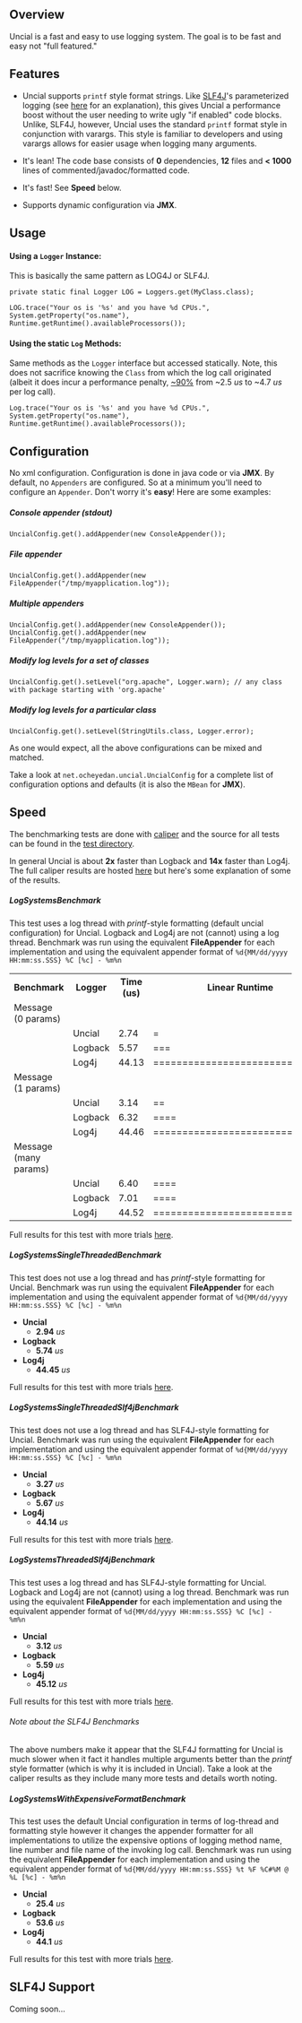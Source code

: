Overview
--------

Uncial is a fast and easy to use logging system. The goal is to be fast and easy not "full featured."

Features
--------

* Uncial supports `printf` style format strings. Like [SLF4J](http://www.slf4j.org/)'s parameterized logging (see [here](http://www.slf4j.org/faq.html#logging_performance) for an explanation), this gives Uncial a performance boost without the user needing to write ugly "if enabled" code blocks.  Unlike, SLF4J, however, Uncial uses the standard `printf` format style in conjunction with varargs.  This style is familiar to developers and using varargs allows for easier usage when logging many arguments.

* It's lean!  The code base consists of __0__ dependencies, __12__ files and __< 1000__ lines of commented/javadoc/formatted code.

* It's fast!  See __Speed__ below.

* Supports dynamic configuration via __JMX__.

Usage
-----

#### Using a `Logger` Instance:
This is basically the same pattern as LOG4J or SLF4J.

    private static final Logger LOG = Loggers.get(MyClass.class);
    
    LOG.trace("Your os is '%s' and you have %d CPUs.", System.getProperty("os.name"), Runtime.getRuntime().availableProcessors());

#### Using the static `Log` Methods:
Same methods as the `Logger` interface but accessed statically.  Note, this does not sacrifice knowing the `Class` from which the log call originated (albeit it does incur a performance penalty, [~90%](http://microbenchmarks.appspot.com/run/uncial.benchmark@gmail.com/net.ocheyedan.uncial.caliper.UncialBenchmark/1396003) from ~2.5 _us_ to ~4.7 _us_ per log call).

    Log.trace("Your os is '%s' and you have %d CPUs.", System.getProperty("os.name"), Runtime.getRuntime().availableProcessors());

Configuration
---------------------

No xml configuration.  Configuration is done in java code or via __JMX__.  By default, no `Appenders` are configured.  So at a minimum you'll need to configure an `Appender`.  Don't worry it's __easy__!
Here are some examples:

##### Console appender (stdout)

    UncialConfig.get().addAppender(new ConsoleAppender());

##### File appender

    UncialConfig.get().addAppender(new FileAppender("/tmp/myapplication.log"));

##### Multiple appenders

    UncialConfig.get().addAppender(new ConsoleAppender());
    UncialConfig.get().addAppender(new FileAppender("/tmp/myapplication.log"));

##### Modify log levels for a set of classes

    UncialConfig.get().setLevel("org.apache", Logger.warn); // any class with package starting with 'org.apache'

##### Modify log levels for a particular class

    UncialConfig.get().setLevel(StringUtils.class, Logger.error);


As one would expect, all the above configurations can be mixed and matched.

Take a look at `net.ocheyedan.uncial.UncialConfig` for a complete list of configuration options and defaults (it is also the `MBean` for __JMX__).


Speed
-----

The benchmarking tests are done with [caliper](http://code.google.com/p/caliper/) and the source for all tests can be found in the [test directory](https://github.com/blangel/uncial/tree/master/src/test/java/net/ocheyedan/uncial/caliper).

In general Uncial is about __2x__ faster than Logback and __14x__ faster than Log4j.  The full caliper results are hosted [here](http://microbenchmarks.appspot.com/user/uncial.benchmark@gmail.com) but here's some explanation of some of the results.

##### LogSystemsBenchmark
This test uses a log thread with _printf_-style formatting (default uncial configuration) for Uncial.  Logback and Log4j are not (cannot) using a log thread.  Benchmark was run using the equivalent __FileAppender__ for each implementation and using the equivalent appender format of `%d{MM/dd/yyyy HH:mm:ss.SSS} %C [%c] - %m%n`

<table>
  <tr><th>Benchmark</th><th>Logger</th><th>Time (us)</th><th>Linear Runtime</th><th>%</th></tr>
  <tr><td>Message (0 params)</td><td></td><td></td><td></td><td></td></tr>
  <tr><td></td><td>Uncial</td><td>2.74</td><td>=</td><td>100%</td></tr>
  <tr><td></td><td>Logback</td><td>5.57</td><td>===</td><td>203%</td></tr> <tr><td></td><td>Log4j</td><td>44.13</td><td>=============================</td><td>1,612%</td></tr>
  <tr><td>Message (1 params)</td><td></td><td></td><td></td><td></td></tr>
  <tr><td></td><td>Uncial</td><td>3.14</td><td>==</td><td>115%</td></tr>
  <tr><td></td><td>Logback</td><td>6.32</td><td>====</td><td>231%</td></tr> <tr><td></td><td>Log4j</td><td>44.46</td><td>=============================</td><td>1,625%</td></tr>
  <tr><td>Message (many params)</td><td></td><td></td><td></td><td></td></tr>
  <tr><td></td><td>Uncial</td><td>6.40</td><td>====</td><td>234%</td></tr>
  <tr><td></td><td>Logback</td><td>7.01</td><td>====</td><td>256%</td></tr> <tr><td></td><td>Log4j</td><td>44.52</td><td>==============================</td><td>1,627%</td></tr>
</table>

Full results for this test with more trials [here](http://microbenchmarks.appspot.com/run/uncial.benchmark@gmail.com/net.ocheyedan.uncial.caliper.LogSystemsBenchmark). 

##### LogSystemsSingleThreadedBenchmark
This test does not use a log thread and has _printf_-style formatting for Uncial.  Benchmark was run using the equivalent __FileAppender__ for each implementation and using the equivalent appender format of `%d{MM/dd/yyyy HH:mm:ss.SSS} %C [%c] - %m%n`

* __Uncial__ 
    * __2.94__ _us_
* __Logback__
    * __5.74__ _us_
* __Log4j__
    * __44.45__ _us_

Full results for this test with more trials [here](http://microbenchmarks.appspot.com/run/uncial.benchmark@gmail.com/net.ocheyedan.uncial.caliper.LogSystemsSingleThreadedBenchmark).

##### LogSystemsSingleThreadedSlf4jBenchmark
This test does not use a log thread and has SLF4J-style formatting for Uncial.  Benchmark was run using the equivalent __FileAppender__ for each implementation and using the equivalent appender format of `%d{MM/dd/yyyy HH:mm:ss.SSS} %C [%c] - %m%n`

* __Uncial__ 
    * __3.27__ _us_
* __Logback__
    * __5.67__ _us_
* __Log4j__
    * __44.14__ _us_

Full results for this test with more trials [here](http://microbenchmarks.appspot.com/run/uncial.benchmark@gmail.com/net.ocheyedan.uncial.caliper.LogSystemsThreadedSlf4jBenchmark).

##### LogSystemsThreadedSlf4jBenchmark
This test uses a log thread and has SLF4J-style formatting for Uncial.  Logback and Log4j are not (cannot) using a log thread.  Benchmark was run using the equivalent __FileAppender__ for each implementation and using the equivalent appender format of `%d{MM/dd/yyyy HH:mm:ss.SSS} %C [%c] - %m%n`

* __Uncial__ 
    * __3.12__ _us_
* __Logback__
    * __5.59__ _us_
* __Log4j__
    * __45.12__ _us_

Full results for this test with more trials [here](http://microbenchmarks.appspot.com/run/uncial.benchmark@gmail.com/net.ocheyedan.uncial.caliper.LogSystemsThreadedSlf4jBenchmark).

###### Note about the SLF4J Benchmarks
The above numbers make it appear that the SLF4J formatting for Uncial is much slower when it fact it handles multiple arguments better than the _printf_ style formatter (which is why it is included in Uncial).  Take a look at the caliper results as they include many more tests and details worth noting.

##### LogSystemsWithExpensiveFormatBenchmark
This test uses the default Uncial configuration in terms of log-thread and formatting style however it changes the appender formatter for all implementations to utilize the expensive options of logging method name, line number and file name of the invoking log call.  Benchmark was run using the equivalent __FileAppender__ for each implementation and using the equivalent appender format of `%d{MM/dd/yyyy HH:mm:ss.SSS} %t %F %C#%M @ %L [%c] - %m%n`

* __Uncial__ 
    * __25.4__ _us_
* __Logback__
    * __53.6__ _us_
* __Log4j__
    * __44.1__ _us_

Full results for this test with more trials [here](http://microbenchmarks.appspot.com/run/uncial.benchmark@gmail.com/net.ocheyedan.uncial.caliper.LogSystemsWithExpensiveFormatBenchmark). 


SLF4J Support
--------------

Coming soon...